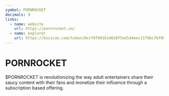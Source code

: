 ```yaml
---
symbol: PORNROCKET
decimals: 9
links:
  - name: website
    url: https://pornrocket.co/
  - name: explorer
    url: https://bscscan.com/token/0xcf9f991b14620f5ad144eec11f9bc7bf08987622
---
```


# PORNROCKET

$PORNROCKET is revolutionizing the way adult entertainers share their saucy content with their fans and monetize their influence through a subscription based offering.
